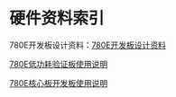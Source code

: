 # 硬件资料索引

780E开发板设计资料：[780E开发板设计资料](https://doc.openluat.com/wiki/21?wiki_page_id=6036)

[780E低功耗验证板使用说明](https://cdn.openluat-luatcommunity.openluat.com/attachment/20231009103600243_%E5%BC%80%E5%8F%91%E6%9D%BFEVB-Air780E-IO%E4%BD%BF%E7%94%A8%E8%AF%B4%E6%98%8EV1.2.0.pdf)

[780E核心板开发板使用说明](https://cdn.openluat-luatcommunity.openluat.com/attachment/20240419155721583_%E5%BC%80%E5%8F%91%E6%9D%BFCore_Air780E%E4%BD%BF%E7%94%A8%E8%AF%B4%E6%98%8EV1.0.5.pdf)


